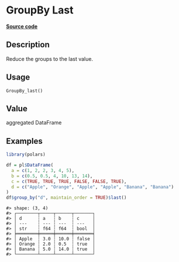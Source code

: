 

# GroupBy Last

[**Source code**](https://github.com/pola-rs/r-polars/tree/main/R/group_by.R#L146)

## Description

Reduce the groups to the last value.

## Usage

<pre><code class='language-R'>GroupBy_last()
</code></pre>

## Value

aggregated DataFrame

## Examples

``` r
library(polars)

df = pl$DataFrame(
  a = c(1, 2, 2, 3, 4, 5),
  b = c(0.5, 0.5, 4, 10, 13, 14),
  c = c(TRUE, TRUE, TRUE, FALSE, FALSE, TRUE),
  d = c("Apple", "Orange", "Apple", "Apple", "Banana", "Banana")
)
df$group_by("d", maintain_order = TRUE)$last()
```

    #> shape: (3, 4)
    #> ┌────────┬─────┬──────┬───────┐
    #> │ d      ┆ a   ┆ b    ┆ c     │
    #> │ ---    ┆ --- ┆ ---  ┆ ---   │
    #> │ str    ┆ f64 ┆ f64  ┆ bool  │
    #> ╞════════╪═════╪══════╪═══════╡
    #> │ Apple  ┆ 3.0 ┆ 10.0 ┆ false │
    #> │ Orange ┆ 2.0 ┆ 0.5  ┆ true  │
    #> │ Banana ┆ 5.0 ┆ 14.0 ┆ true  │
    #> └────────┴─────┴──────┴───────┘
